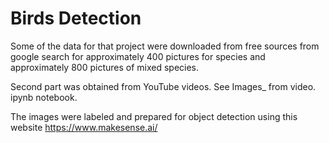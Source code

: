 # Birds Detection

Some of the data for that project were downloaded from free sources from google search for approximately 400 pictures for species and approximately
800 pictures of mixed species.

Second part was obtained from YouTube videos. See Images_ from video. ipynb notebook.

The images were labeled and prepared for object detection using this website https://www.makesense.ai/
